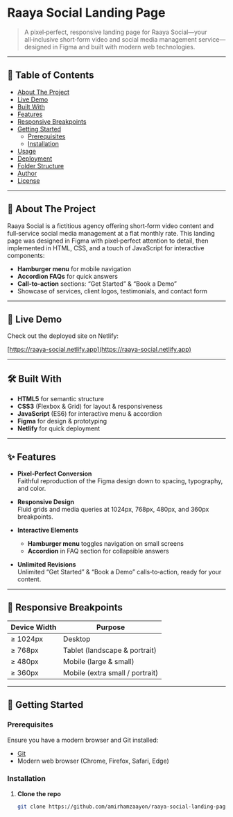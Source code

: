 # Raaya Social Landing Page

> A pixel‑perfect, responsive landing page for Raaya Social—your all‑inclusive short‑form video and social media management service—designed in Figma and built with modern web technologies.

---

## 🚀 Table of Contents

- [About The Project](#about-the-project)
- [Live Demo](#live-demo)
- [Built With](#built-with)
- [Features](#features)
- [Responsive Breakpoints](#responsive-breakpoints)
- [Getting Started](#getting-started)
  - [Prerequisites](#prerequisites)
  - [Installation](#installation)
- [Usage](#usage)
- [Deployment](#deployment)
- [Folder Structure](#folder-structure)
- [Author](#author)
- [License](#license)

---

## 📖 About The Project

Raaya Social is a fictitious agency offering short‑form video content and full‑service social media management at a flat monthly rate. This landing page was designed in Figma with pixel‑perfect attention to detail, then implemented in HTML, CSS, and a touch of JavaScript for interactive components:

- **Hamburger menu** for mobile navigation
- **Accordion FAQs** for quick answers
- **Call‑to‑action** sections: “Get Started” & “Book a Demo”
- Showcase of services, client logos, testimonials, and contact form

---

## 🔗 Live Demo

Check out the deployed site on Netlify:

[https://raaya-social.netlify.app](https://raaya-social.netlify.app)

---

## 🛠️ Built With

- **HTML5** for semantic structure
- **CSS3** (Flexbox & Grid) for layout & responsiveness
- **JavaScript** (ES6) for interactive menu & accordion
- **Figma** for design & prototyping
- **Netlify** for quick deployment

---

## ✨ Features

- **Pixel‑Perfect Conversion**  
  Faithful reproduction of the Figma design down to spacing, typography, and color.

- **Responsive Design**  
  Fluid grids and media queries at 1024px, 768px, 480px, and 360px breakpoints.

- **Interactive Elements**

  - **Hamburger menu** toggles navigation on small screens
  - **Accordion** in FAQ section for collapsible answers

- **Unlimited Revisions**  
  Unlimited “Get Started” & “Book a Demo” calls‑to‑action, ready for your content.

---

## 📱 Responsive Breakpoints

| Device Width | Purpose                         |
| ------------ | ------------------------------- |
| ≥ 1024px     | Desktop                         |
| ≥ 768px      | Tablet (landscape & portrait)   |
| ≥ 480px      | Mobile (large & small)          |
| ≥ 360px      | Mobile (extra small / portrait) |

---

## 🏁 Getting Started

### Prerequisites

Ensure you have a modern browser and Git installed:

- [Git](https://git-scm.com/)
- Modern web browser (Chrome, Firefox, Safari, Edge)

### Installation

1. **Clone the repo**
   ```bash
   git clone https://github.com/amirhamzaayon/raaya‑social‑landing-page.git
   ```
